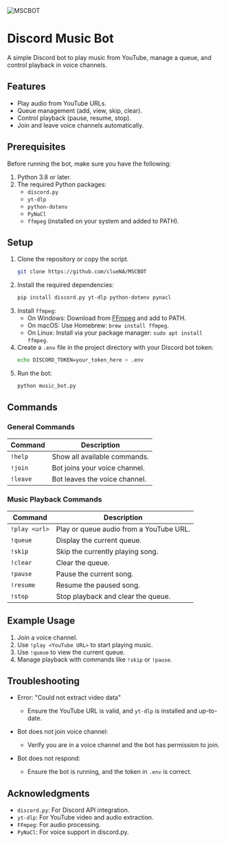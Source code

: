![MSCBOT](https://socialify.git.ci/clueNA/MSCBOT/image?font=KoHo&language=1&name=1&owner=1&pattern=Transparent&stargazers=1&theme=Dark)

# Discord Music Bot

A simple Discord bot to play music from YouTube, manage a queue, and control playback in voice channels.

## Features

- Play audio from YouTube URLs.
- Queue management (add, view, skip, clear).
- Control playback (pause, resume, stop).
- Join and leave voice channels automatically.

## Prerequisites

Before running the bot, make sure you have the following:

1. Python 3.8 or later.
2. The required Python packages:
   - `discord.py`
   - `yt-dlp`
   - `python-dotenv`
   - `PyNaCl`
   - `ffmpeg` (installed on your system and added to PATH).

## Setup

1. Clone the repository or copy the script.
   ```bash
   git clone https://github.com/clueNA/MSCBOT
   ```
3. Install the required dependencies:
   ```bash
   pip install discord.py yt-dlp python-dotenv pynacl
   ```
4. Install `ffmpeg`:
   - On Windows: Download from [FFmpeg](https://www.ffmpeg.org/) and add to PATH.
   - On macOS: Use Homebrew: `brew install ffmpeg`.
   - On Linux: Install via your package manager: `sudo apt install ffmpeg`.
5. Create a `.env` file in the project directory with your Discord bot token:
   ```bash
   echo DISCORD_TOKEN=your_token_here > .env
   ```
6. Run the bot:
   ```bash
   python music_bot.py
   ```
## Commands
### General Commands
<table>
  <thead>
    <tr>
      <th>Command</th>
      <th>Description</th>
    </tr>
  </thead>
  <tbody>
    <tr>
      <td><code>!help</code></td>
      <td>Show all available commands.</td>
    </tr>
    <tr>
      <td><code>!join</code></td>
      <td>Bot joins your voice channel.</td>
    </tr>
    <tr>
      <td><code>!leave</code></td>
      <td>Bot leaves the voice channel.</td>
    </tr>
  </tbody>
</table>

### Music Playback Commands
<table>
  <thead>
    <tr>
      <th>Command</th>
      <th>Description</th>
    </tr>
  </thead>
  <tbody>
    <tr>
      <td><code>!play &lt;url&gt;</code></td>
      <td>Play or queue audio from a YouTube URL.</td>
    </tr>
    <tr>
      <td><code>!queue</code></td>
      <td>Display the current queue.</td>
    </tr>
    <tr>
      <td><code>!skip</code></td>
      <td>Skip the currently playing song.</td>
    </tr>
    <tr>
      <td><code>!clear</code></td>
      <td>Clear the queue.</td>
    </tr>
    <tr>
      <td><code>!pause</code></td>
      <td>Pause the current song.</td>
    </tr>
    <tr>
      <td><code>!resume</code></td>
      <td>Resume the paused song.</td>
    </tr>
    <tr>
      <td><code>!stop</code></td>
      <td>Stop playback and clear the queue.</td>
    </tr>
  </tbody>
</table>

## Example Usage
1. Join a voice channel.
2. Use `!play <YouTube URL>` to start playing music.
3. Use `!queue` to view the current queue.
4. Manage playback with commands like `!skip` or `!pause`.

## Troubleshooting
- Error: "Could not extract video data"
  - Ensure the YouTube URL is valid, and `yt-dlp` is installed and up-to-date.

- Bot does not join voice channel:
  - Verify you are in a voice channel and the bot has permission to join.

- Bot does not respond:
  - Ensure the bot is running, and the token in `.env` is correct.

## Acknowledgments
- `discord.py`: For Discord API integration.
- `yt-dlp`: For YouTube video and audio extraction.
- `FFmpeg`: For audio processing.
- `PyNaCl`: For voice support in discord.py.


